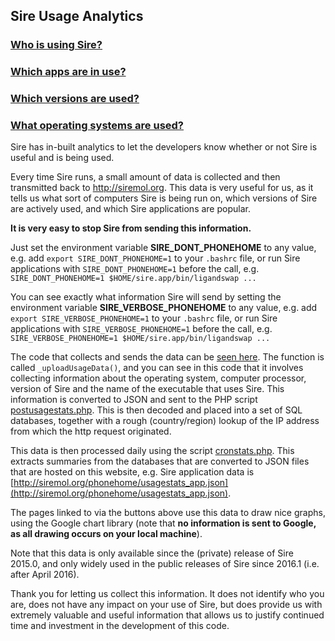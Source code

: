
<script type="text/javascript" src="https://www.gstatic.com/charts/loader.js"></script>
<script type="text/javascript" src="https://www.google.com/jsapi"></script>

<script type="text/javascript">
google.charts.load("current", {"packages":["corechart", "geochart"]});
google.charts.setOnLoadCallback(drawUsageCharts);

function loadJSON(filename, callback)
{   
    var xobj = new XMLHttpRequest();
    xobj.overrideMimeType("application/json");
    xobj.open('GET', filename, true);
    xobj.onreadystatechange = function () {
          if (xobj.readyState == 4 && xobj.status == "200") {
            // Required use of an anonymous callback as .open will NOT return a value but simply returns undefined in asynchronous mode
            callback(xobj.responseText);
          }
    };
    xobj.send(null);  
}

function drawUsageCharts() 
{
    loadJSON("http://siremol.org/phonehome/usagestats_app.json", function(response)
    {
        json = JSON.parse(response);

        var baroptions = {
          width: '800',
          height: '600',
          hAxis: {"logScale" : true}
        };

        var charts = [];

        for (var t in json)
        {
            var data = [ ["version", "usage"] ];

            for (var key in json[t])
            {
                data.push( [ key, json[t][key] ] );
                console.log(key + " " + json[t][key]);
            }

            tabledata = google.visualization.arrayToDataTable(data);

            var bar = new google.visualization.BarChart(document.getElementById("bar_by_" + t));
            bar.draw(tabledata, baroptions);
            charts.push(bar);
        }
    });
}

</script>

## Sire Usage Analytics

<div class="grid">
  <a href="./geochart.html">
    <div class="grid-item cw-box cw-bbutton-1-1">
      <h3>Who is using Sire?</h3>
    </div>
  </a>
  <a href="./appchart.html">
    <div class="grid-item cw-box cw-bbutton-2-2">
      <h3>Which apps are in use?</h3>
    </div>
  </a>
  <a href="./versionchart.html">
    <div class="grid-item cw-box cw-bbutton-3-3">
      <h3>Which versions are used?</h3>
    </div>
  </a>
  <a href="./oschart.html">
    <div class="grid-item cw-box cw-bbutton-4-4">
      <h3>What operating systems are used?</h3>
    </div>
  </a>
</div>

Sire has in-built analytics to let the developers know whether or not Sire is useful and is being used.

Every time Sire runs, a small amount of data is collected and then transmitted back to http://siremol.org.
This data is very useful for us, as it tells us what sort of computers Sire is being run on, which versions
of Sire are actively used, and which Sire applications are popular.

**It is very easy to stop Sire from sending this information.**

Just set the environment variable
  **SIRE_DONT_PHONEHOME** to any value, e.g. add `export SIRE_DONT_PHONEHOME=1` to your `.bashrc` file,
  or run Sire applications with `SIRE_DONT_PHONEHOME=1` before the call, e.g.
  `SIRE_DONT_PHONEHOME=1 $HOME/sire.app/bin/ligandswap ...`

You can see exactly what information Sire will send by setting the environment
variable **SIRE_VERBOSE_PHONEHOME** to any value, e.g. add 
`export SIRE_VERBOSE_PHONEHOME=1` to your `.bashrc` file, or run Sire applications
with `SIRE_VERBOSE_PHONEHOME=1` before the call, e.g.
`SIRE_VERBOSE_PHONEHOME=1 $HOME/sire.app/bin/ligandswap ...`

The code that collects and sends the data can be [seen here](https://github.com/michellab/Sire/blob/devel/wrapper/__init__.py).
The function is called `_uploadUsageData()`, and you can see in this code that it involves collecting information
about the operating system, computer processor, version of Sire and the name of the executable that uses Sire. This
information is converted to JSON and sent to the PHP script [postusagestats.php](https://github.com/chryswoods/siremol.org/blob/master/phonehome/postusagestats.php). This is then decoded and placed into a set of SQL databases, together with a rough (country/region) lookup
of the IP address from which the http request originated. 

This data is then processed daily using the script [cronstats.php](https://github.com/chryswoods/siremol.org/blob/master/phonehome/cronstats.php).
This extracts summaries from the databases that are converted to JSON files that are hosted on this website, e.g.
Sire application data is [http://siremol.org/phonehome/usagestats_app.json](http://siremol.org/phonehome/usagestats_app.json).

The pages linked to via the buttons above use this data to draw nice graphs, using the Google chart library (note that **no information is sent to Google,
as all drawing occurs on your local machine**).

Note that this data is only available since the (private) release of Sire 2015.0, and only widely used in the 
public releases of Sire since 2016.1 (i.e. after April 2016).

Thank you for letting us collect this information. It does not identify who you are,
does not have any impact on your use of Sire, but does provide us with extremely
valuable and useful information that allows us to justify continued time and 
investment in the development of this code.
